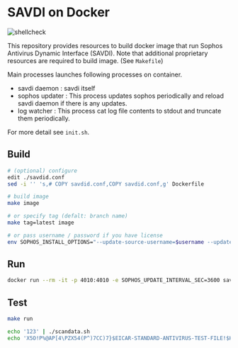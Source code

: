 # SAVDI on Docker

![shellcheck](https://github.com/iinm/savdi-on-docker/workflows/shellcheck/badge.svg?branch=master)

This repository provides resources to build docker image that run Sophos Antivirus Dynamic Interface (SAVDI).
Note that additional proprietary resources are required to build image. (See `Makefile`)


Main processes launches following processes on container.
- savdi daemon   : savdi itself
- sophos updater : This process updates sophos periodically and reload savdi daemon if there is any updates.
- log watcher    : This process cat log file contents to stdout and truncate them periodically.

For more detail see `init.sh`.


## Build

```sh
# (optional) configure
edit ./savdid.conf
sed -i '' 's,# COPY savdid.conf,COPY savdid.conf,g' Dockerfile

# build image
make image

# or specify tag (defalt: branch name)
make tag=latest image

# or pass username / password if you have license
env SOPHOS_INSTALL_OPTIONS="--update-source-username=$username --update-source-password=$password" make image
```


## Run

```sh
docker run --rm -it -p 4010:4010 -e SOPHOS_UPDATE_INTERVAL_SEC=3600 savdi:<tag>
```


## Test

```sh
make run
```

```sh
echo '123' | ./scandata.sh
echo 'X5O!P%@AP[4\PZX54(P^)7CC)7}$EICAR-STANDARD-ANTIVIRUS-TEST-FILE!$H+H*' | ./scandata.sh
```
